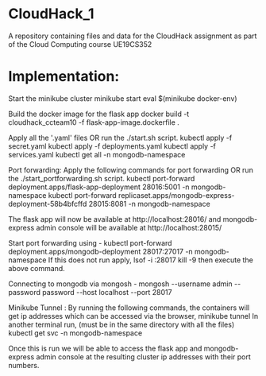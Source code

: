# CloudHack_1
A repository containing files and data for the CloudHack assignment as part of the Cloud Computing course UE19CS352

# Implementation:

Start the minikube cluster
      minikube start
      eval $(minikube docker-env)
      
Build the docker image for the flask app
      docker build -t cloudhack_ccteam10 -f flask-app-image.dockerfile .


Apply all the '.yaml' files OR run the ./start.sh script.
      kubectl apply -f secret.yaml
      kubectl apply -f deployments.yaml
      kubectl apply -f services.yaml
      kubectl get all -n mongodb-namespace
      

Port forwarding:
Apply the following commands for port forwarding OR run the ./start_portforwarding.sh script.
      kubectl port-forward deployment.apps/flask-app-deployment 28016:5001 -n mongodb-namespace
      kubectl port-forward replicaset.apps/mongodb-express-deployment-58b4bfcffd 28015:8081 -n mongodb-namespace

The flask app will now be available at http://localhost:28016/ and mongodb-express admin console will be available at http://localhost:28015/

Start port forwarding using -
      kubectl port-forward deployment.apps/mongodb-deployment 28017:27017 -n mongodb-namespace
If this does not run apply,
      lsof -i :28017
      kill -9 <pid number>
  then execute the above command.
  
Connecting to mongodb via mongosh -
      mongosh --username admin --password password  --host localhost --port 28017
  
Minikube Tunnel :
By running the following commands, the containers will get ip addresses which can be accessed via the browser,
      minikube tunnel
In another terminal run, (must be in the same directory with all the files)
      kubectl get svc -n mongodb-namespace
  
Once this is run we will be able to access the flask app and mongodb-express admin console at the resulting cluster ip addresses with their port numbers.
  


